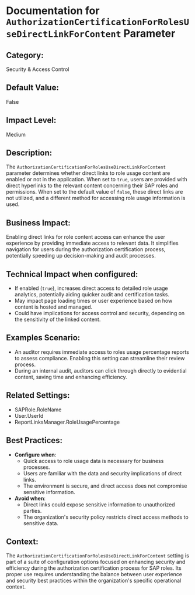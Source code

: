 # Documentation for `AuthorizationCertificationForRolesUseDirectLinkForContent` Parameter

## Category:
Security & Access Control

## Default Value:
False

## Impact Level:
Medium

## Description:
The `AuthorizationCertificationForRolesUseDirectLinkForContent` parameter determines whether direct links to role usage content are enabled or not in the application. When set to `true`, users are provided with direct hyperlinks to the relevant content concerning their SAP roles and permissions. When set to the default value of `false`, these direct links are not utilized, and a different method for accessing role usage information is used.

## Business Impact:
Enabling direct links for role content access can enhance the user experience by providing immediate access to relevant data. It simplifies navigation for users during the authorization certification process, potentially speeding up decision-making and audit processes.

## Technical Impact when configured:
- If enabled (`true`), increases direct access to detailed role usage analytics, potentially aiding quicker audit and certification tasks.
- May impact page loading times or user experience based on how content is hosted and managed.
- Could have implications for access control and security, depending on the sensitivity of the linked content.

## Examples Scenario:
- An auditor requires immediate access to roles usage percentage reports to assess compliance. Enabling this setting can streamline their review process.
- During an internal audit, auditors can click through directly to evidential content, saving time and enhancing efficiency.

## Related Settings:
- SAPRole.RoleName
- User.UserId
- ReportLinksManager.RoleUsagePercentage

## Best Practices:
- **Configure when**:
  - Quick access to role usage data is necessary for business processes.
  - Users are familiar with the data and security implications of direct links.
  - The environment is secure, and direct access does not compromise sensitive information.
- **Avoid when**:
  - Direct links could expose sensitive information to unauthorized parties.
  - The organization's security policy restricts direct access methods to sensitive data.
  
## Context:
The `AuthorizationCertificationForRolesUseDirectLinkForContent` setting is part of a suite of configuration options focused on enhancing security and efficiency during the authorization certification process for SAP roles. Its proper use requires understanding the balance between user experience and security best practices within the organization's specific operational context.
